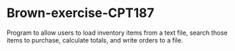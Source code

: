 # Brown-exercise-CPT187
Program to allow users to load inventory items from a text file, search those items to purchase, calculate totals, and write orders to a file.
